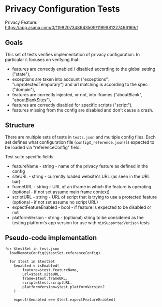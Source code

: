 # Privacy Configuration Tests

Privacy Feature: https://app.asana.com/0/1198207348643509/1199981227466169/f

## Goals

This set of tests verifies implementation of privacy configuration. In particular it focuses on verifying that:

- features are correctly enabled / disabled according to the global setting ("state"),
- exceptions are taken into account ("exceptions", "unprotectedTemporary") and url matching is according to the spec ("domain"),
- features are correctly injected, or not, into iframes ("aboutBlank", "aboutBlankSites"),
- features are correctly disabled for specific scripts ("script"),
- features missing from the config are disabled and don't cause a crash.

## Structure

There are multiple sets of tests in `tests.json` and multiple config files. Each set defines what configuration file (`configX_reference.json`) is expected to be loaded via "referenceConfig" field.

Test suite specific fields:

- featureName - string - name of the privacy feature as defined in the config
- siteURL - string - currently loaded website's URL (as seen in the URL bar)
- frameURL - string - URL of an iframe in which the feature is operating (optional - if not set assume main frame context)
- scriptURL - string - URL of script that is trying to use a protected feature (optional - if not set assume no script URL)
- expectFeatureEnabled - bool - if feature is expected to be disabled or not
- platformVersion - string - (optional) string to be considered as the testing platform's app version for use with `minSupportedVerison` tests

## Pseudo-code implementation

```
for $testSet in test.json
  loadRemoteConfig($testSet.referenceConfig)

  for $test in $testSet
    $enabled = isEnabled(
        feature=$test.featureName,
        url=$test.siteURL,
        frame=$test.frameURL,
        script=$test.scriptURL,
        platformVersion=$test.platformVersion?
    )

    expect($enabled === $test.expectFeatureEnabled)
```